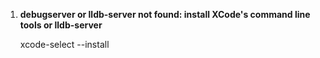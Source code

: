 1. **debugserver or lldb-server not found: install XCode's command line tools or lldb-server**

   xcode-select --install

